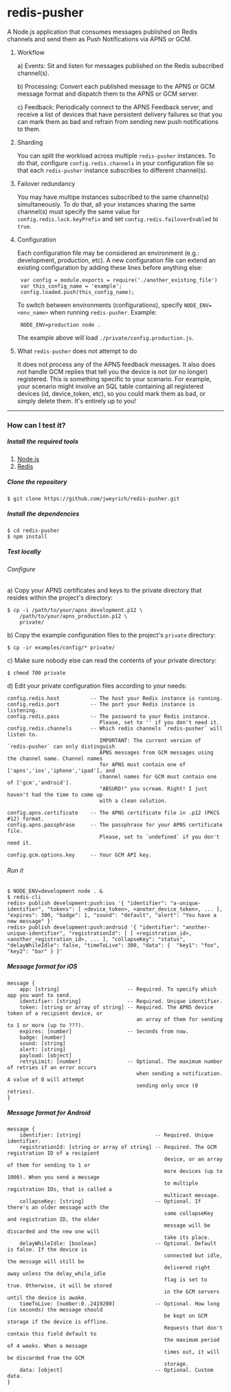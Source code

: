 # redis-pusher

A Node.js application that consumes messages published on Redis channels and
send them as Push Notifications via APNS or GCM.

1. Workflow

	a) Events: Sit and listen for messages published on the Redis subscribed
	   channel(s).

	b) Processing: Convert each published message to the APNS or GCM message format
	   and dispatch them to the APNS or GCM server.

	c) Feedback: Periodically connect to the APNS Feedback server, and receive a
	   list of devices that have persistent delivery failures so that you can
	   mark them as bad and refrain from sending new push notifications to them.

2. Sharding

	You can split the workload across multiple `redis-pusher` instances.
	To do that, configure `config.redis.channels` in your configuration file so
	that each `redis-pusher` instance subscribes to different channel(s).

3. Failover redundancy

	You may have multipe instances subscribed to the same channel(s)
	simultaneously. To do that, all your instances sharing the same channel(s)
	must specify the same value for `config.redis.lock.keyPrefix` and set
	`config.redis.failoverEnabled` to `true`.

4. Configuration

	Each configuration file may be considered an environment (e.g.: development,
	production, etc). A new configuration file can extend an existing
	configuration by adding these lines before anything else:

		var config = module.exports = require('./another_existing_file')
		var this_config_name = 'example';
		config.loaded.push(this_config_name);

	To switch between environments (configurations), specify
	`NODE_ENV=<env_name>` when running `redis-pusher`. Example:

		NODE_ENV=production node .

	The example above will load `./private/config.production.js`.

5. What `redis-pusher` does not attempt to do

	It does not process any of the APNS feedback messages. It also does not handle
	GCM replies that tell you the device is not (or no longer) registered.
	This is something specific to your scenario. For example, your scenario might
	involve an SQL table containing all registered devices (id, device_token, etc),
	so you could mark them as bad, or simply delete them. It's entirely up to you!

- - -

### How can I test it?

##### Install the required tools

1. [Node.js](http://nodejs.org/)
2. [Redis](http://redis.io/)

##### Clone the repository

	$ git clone https://github.com/jweyrich/redis-pusher.git

##### Install the dependencies

	$ cd redis-pusher
	$ npm install

##### Test locally

###### Configure

a) Copy your APNS certificates and keys to the private
   directory that resides within the project's directory:

	$ cp -i /path/to/your/apns_development.p12 \
		/path/to/your/apns_production.p12 \
		private/

b) Copy the example configuration files to the project's `private`
   directory:

	$ cp -ir examples/config/* private/

c) Make sure nobody else can read the contents of your private directory:

	$ chmod 700 private

d) Edit your private configuration files according to your needs:

	config.redis.host          -- The host your Redis instance is running.
	config.redis.port          -- The port your Redis instance is listening.
	config.redis.pass          -- The password to your Redis instance.
	                              Please, set to '' if you don't need it.
	config.redis.channels      -- Which redis channels `redis-pusher` will listen to.
	                              IMPORTANT: The current version of `redis-pusher` can only distinguish
	                              APNS messages from GCM messages using the channel name. Channel names
	                              for APNS must contain one of ['apns','ios','iphone','ipad'], and
	                              channel names for GCM must contain one of ['gcm','android'].
	                              "ABSURD!" you scream. Right! I just haven't had the time to come up
	                              with a clean solution.

	config.apns.certificate    -- The APNS certificate file in .p12 (PKCS #12) format.
	config.apns.passphrase     -- The passphrase for your APNS certificate file.
	                              Please, set to `undefined` if you don't need it.

	config.gcm.options.key     -- Your GCM API key.

###### Run it

	$ NODE_ENV=development node . &
	$ redis-cli
	redis> publish development:push:ios '{ "identifier": "a-unique-identifier", "tokens": [ <device_token>, <anoter_device_token>, ... ], "expires": 300, "badge": 1, "sound": "default", "alert": "You have a new message" }'
	redis> publish development:push:android '{ "identifier": "another-unique-identifier", "registrationId": [ [ <registration_id>, <another_registration_id>, ... ], "collapseKey": "status", "delayWhileIdle": false, "timeToLive": 300, "data": {  "key1": "foo", "key2": "bar" } }'

##### Message format for iOS

	message {
		app: [string]                      -- Required. To specify which app you want to send.
		identifier: [string]               -- Required. Unique identifier.
		token: [string or array of string] -- Required. The APNS device token of a recipient device, or
		                                      an array of them for sending to 1 or more (up to ???).
		expires: [number]                  -- Seconds from now.
		badge: [number]
		sound: [string]
		alert: [string]
		payload: [object]
		retryLimit: [number]               -- Optional. The maximum number of retries if an error occurs
		                                      when sending a notification. A value of 0 will attempt
		                                      sending only once (0 retries).
	}

##### Message format for Android

	message {
		identifier: [string]                        -- Required. Unique identifier.
		registrationId: [string or array of string] -- Required. The GCM registration ID of a recipient
		                                               device, or an array of them for sending to 1 or
		                                               more devices (up to 1000). When you send a message
		                                               to multiple registration IDs, that is called a
		                                               multicast message.
		collapseKey: [string]                       -- Optional. If there's an older message with the
		                                               same collapseKey and registration ID, the older
		                                               message will be discarded and the new one will
		                                               take its place.
		delayWhileIdle: [boolean]                   -- Optional. Default is false. If the device is
		                                               connected but idle, the message will still be
		                                               delivered right away unless the delay_while_idle
		                                               flag is set to true. Otherwise, it will be stored
		                                               in the GCM servers until the device is awake.
		timeToLive: [number:0..2419200]             -- Optional. How long (in seconds) the message should
		                                               be kept on GCM storage if the device is offline.
		                                               Requests that don't contain this field default to
		                                               the maximum period of 4 weeks. When a message
		                                               times out, it will be discarded from the GCM
		                                               storage.
		data: [object]                              -- Optional. Custom data.
	}
